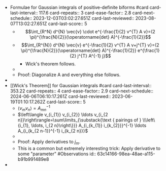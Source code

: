 - Formulae for Gaussian integrals of positive-definite biforms #card
  card-last-interval:: 117.6
  card-repeats:: 3
  card-ease-factor:: 2.8
  card-next-schedule:: 2023-12-03T03:02:27.651Z
  card-last-reviewed:: 2023-08-07T13:02:27.651Z
  card-last-score:: 5
	- $$\int_{R^N} d^{N} \vec{v} \cdot e^{-\frac{1}{2} v^{T} A v}=(2 \pi)^{\frac{N}{2}}(\operatorname{det} A)^{-\frac{1}{2}}$$
	- $$\int_{R^{N}} d^{N} \vec{v} e^{-\frac{1}{2} v^{T} A v+j^{T} v}=(2 \pi)^{\frac{N}{2}}(\operatorname{det} A)^{-\frac{1}{2}} e^{\frac{1}{2} j^{T} A^{-1} j}$$
		- Wick's theorem follows.
	-
	- Proof: Diagonalize A and everything else follows.
-
- [[Wick's Theorem]] for Gaussian integrals #card
  card-last-interval:: 353.22
  card-repeats:: 4
  card-ease-factor:: 2.9
  card-next-schedule:: 2024-06-06T06:10:17.261Z
  card-last-reviewed:: 2023-06-19T01:10:17.262Z
  card-last-score:: 5
	- $\left\langle v_{m} v_{n}\right\rangle=A_{m n}^{-1}$
	- $\left\langle v_{i_{1}} v_{i_{2}} \ldots v_{i_{2 n}}\right\rangle=\sum\limits_{\substack{\text { pairings of } \\\left\{i_{1}, \ldots, i_{2 n}\right\}}} A_{i_{k_{1}} i_{k_{2}}}^{-1} \ldots A_{i_{k_{2 n-1}}^{-1} i_{k_{2 n}}}$
	-
	- Proof: Apply derivatives to $j_m$.
	- This is a common but extremely interesting trick: Apply derivative to some "parameter" #Observations
	  id:: 63c14166-98ea-48ae-a115-b91b991489e8
-